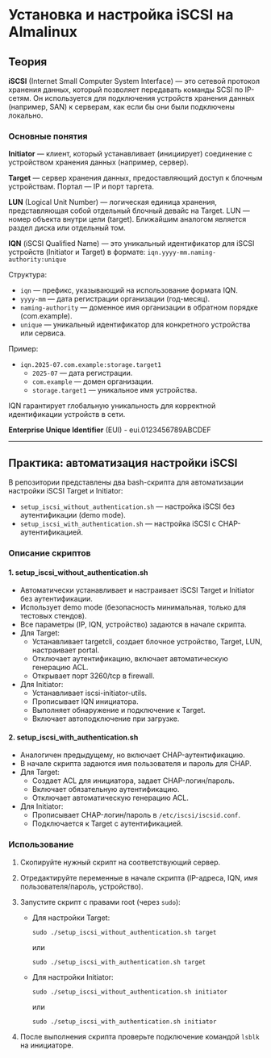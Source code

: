# Установка и настройка iSCSI на Almalinux

## Теория
**iSCSI** (Internet Small Computer System Interface) — это сетевой протокол хранения данных, который позволяет передавать команды SCSI по IP-сетям. Он используется для подключения устройств хранения данных (например, SAN) к серверам, как если бы они были подключены локально.

### Основные понятия
**Initiator** — клиент, который устанавливает (инициирует) соединение с устройством хранения данных (например, сервер).

**Target** — сервер хранения данных, предоставляющий доступ к блочным устройствам. Портал — IP и порт таргета.

**LUN** (Logical Unit Number) — логическая единица хранения, представляющая собой отдельный блочный девайс на Target. LUN — номер объекта внутри цели (target).
Ближайшим аналогом является раздел диска или отдельный том.

**IQN** (iSCSI Qualified Name) — это уникальный идентификатор для iSCSI устройств (Initiator и Target) в формате:
`iqn.yyyy-mm.naming-authority:unique`

Структура:
- `iqn` — префикс, указывающий на использование формата IQN.
- `yyyy-mm` — дата регистрации организации (год-месяц).
- `naming-authority` — доменное имя организации в обратном порядке (com.example).
- `unique` — уникальный идентификатор для конкретного устройства или сервиса.

Пример:
- `iqn.2025-07.com.example:storage.target1`
    - `2025-07` — дата регистрации.
    - `com.example` — домен организации.
    - `storage.target1` — уникальное имя устройства.

IQN гарантирует глобальную уникальность для корректной идентификации устройств в сети.

**Enterprise Unique Identifier** (EUI) - eui.0123456789ABCDEF

---

## Практика: автоматизация настройки iSCSI

В репозитории представлены два bash-скрипта для автоматизации настройки iSCSI Target и Initiator:

- `setup_iscsi_without_authentication.sh` — настройка iSCSI без аутентификации (demo mode).
- `setup_iscsi_with_authentication.sh` — настройка iSCSI с CHAP-аутентификацией.

### Описание скриптов

#### 1. setup_iscsi_without_authentication.sh

- Автоматически устанавливает и настраивает iSCSI Target и Initiator без аутентификации.
- Использует demo mode (безопасность минимальная, только для тестовых стендов).
- Все параметры (IP, IQN, устройство) задаются в начале скрипта.
- Для Target:
  - Устанавливает targetcli, создает блочное устройство, Target, LUN, настраивает portal.
  - Отключает аутентификацию, включает автоматическую генерацию ACL.
  - Открывает порт 3260/tcp в firewall.
- Для Initiator:
  - Устанавливает iscsi-initiator-utils.
  - Прописывает IQN инициатора.
  - Выполняет обнаружение и подключение к Target.
  - Включает автоподключение при загрузке.

#### 2. setup_iscsi_with_authentication.sh

- Аналогичен предыдущему, но включает CHAP-аутентификацию.
- В начале скрипта задаются имя пользователя и пароль для CHAP.
- Для Target:
  - Создает ACL для инициатора, задает CHAP-логин/пароль.
  - Включает обязательную аутентификацию.
  - Отключает автоматическую генерацию ACL.
- Для Initiator:
  - Прописывает CHAP-логин/пароль в `/etc/iscsi/iscsid.conf`.
  - Подключается к Target с аутентификацией.

### Использование

1. Скопируйте нужный скрипт на соответствующий сервер.
2. Отредактируйте переменные в начале скрипта (IP-адреса, IQN, имя пользователя/пароль, устройство).
3. Запустите скрипт с правами root (через `sudo`):

   - Для настройки Target:
     ```
     sudo ./setup_iscsi_without_authentication.sh target
     ```
     или
     ```
     sudo ./setup_iscsi_with_authentication.sh target
     ```

   - Для настройки Initiator:
     ```
     sudo ./setup_iscsi_without_authentication.sh initiator
     ```
     или
     ```
     sudo ./setup_iscsi_with_authentication.sh initiator
     ```

4. После выполнения скрипта проверьте подключение командой `lsblk` на инициаторе.
